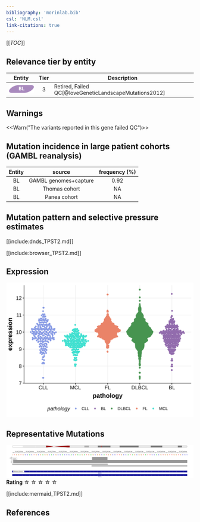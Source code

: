 ```yaml
---
bibliography: 'morinlab.bib'
csl: 'NLM.csl'
link-citations: true
---
```

[[_TOC_]]



## Relevance tier by entity

|Entity|Tier|Description                           |
|:------:|:----:|--------------------------------------|
|![BL](images/icons/BL_tier2.png)    |3  |Retired, Failed QC[@loveGeneticLandscapeMutations2012]|

## Warnings

<<Warn("The variants reported in this gene failed QC")>>

## Mutation incidence in large patient cohorts (GAMBL reanalysis)

|Entity|source               |frequency (%)|
|:------:|:---------------------:|:-------------:|
|BL    |GAMBL genomes+capture|0.92         |
|BL    |Thomas cohort        |  NA         |
|BL    |Panea cohort         |  NA         |

## Mutation pattern and selective pressure estimates

[[include:dnds_TPST2.md]]




[[include:browser_TPST2.md]]

## Expression
![](images/gene_expression/TPST2_by_pathology.svg)
<!-- ORIGIN: loveGeneticLandscapeMutations2012 -->
<!-- BL: loveGeneticLandscapeMutations2012 -->


## Representative Mutations

![](primary/Love_TPST2.svg)
**Rating**
&star; &star; &star; &star; &star;


[[include:mermaid_TPST2.md]]

## References

